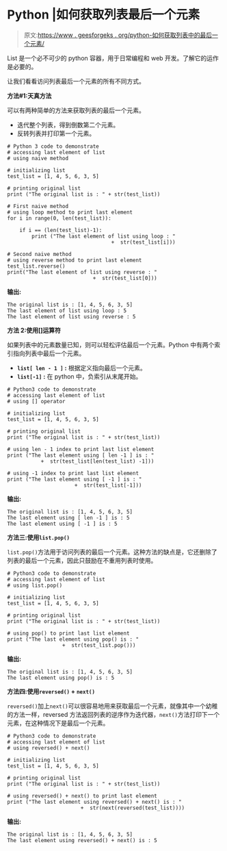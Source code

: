 # Python |如何获取列表最后一个元素

> 原文:[https://www . geesforgeks . org/python-如何获取列表中的最后一个元素/](https://www.geeksforgeeks.org/python-how-to-get-the-last-element-of-list/)

List 是一个必不可少的 python 容器，用于日常编程和 web 开发。了解它的运作是必要的。

让我们看看访问列表最后一个元素的所有不同方式。

**方法#1:天真方法**

可以有两种简单的方法来获取列表的最后一个元素。

*   迭代整个列表，得到倒数第二个元素。
*   反转列表并打印第一个元素。

```
# Python 3 code to demonstrate 
# accessing last element of list
# using naive method 

# initializing list 
test_list = [1, 4, 5, 6, 3, 5]

# printing original list 
print ("The original list is : " + str(test_list))

# First naive method
# using loop method to print last element 
for i in range(0, len(test_list)):

    if i == (len(test_list)-1):
        print ("The last element of list using loop : "
                                  +  str(test_list[i]))

# Second naive method        
# using reverse method to print last element
test_list.reverse()
print("The last element of list using reverse : "
                            +  str(test_list[0]))
```

**输出:**

```
The original list is : [1, 4, 5, 6, 3, 5]
The last element of list using loop : 5
The last element of list using reverse : 5

```

**方法 2:使用[]运算符**

如果列表中的元素数量已知，则可以轻松评估最后一个元素。Python 中有两个索引指向列表中最后一个元素。

*   **`list[ len - 1 ]` :** 根据定义指向最后一个元素。
*   **`list[-1]` :** 在 python 中，负索引从末尾开始。

```
# Python3 code to demonstrate 
# accessing last element of list
# using [] operator

# initializing list 
test_list = [1, 4, 5, 6, 3, 5]

# printing original list 
print ("The original list is : " + str(test_list))

# using len - 1 index to print last list element
print ("The last element using [ len -1 ] is : "
           +  str(test_list[len(test_list) -1]))

# using -1 index to print last list element
print ("The last element using [ -1 ] is : "
                      +  str(test_list[-1]))
```

**输出:**

```
The original list is : [1, 4, 5, 6, 3, 5]
The last element using [ len -1 ] is : 5
The last element using [ -1 ] is : 5

```

**方法三:使用`list.pop()`**

`list.pop()`方法用于访问列表的最后一个元素。这种方法的缺点是，它还删除了列表的最后一个元素，因此只鼓励在不重用列表时使用。

```
# Python3 code to demonstrate 
# accessing last element of list
# using list.pop()

# initializing list 
test_list = [1, 4, 5, 6, 3, 5]

# printing original list 
print ("The original list is : " + str(test_list))

# using pop() to print last list element
print ("The last element using pop() is : "
                  +  str(test_list.pop()))
```

**输出:**

```
The original list is : [1, 4, 5, 6, 3, 5]
The last element using pop() is : 5

```

**方法四:使用`reversed()` + `next()`**

`reversed()`加上`next()`可以很容易地用来获取最后一个元素，就像其中一个幼稚的方法一样，reversed 方法返回列表的逆序作为迭代器，`next()`方法打印下一个元素，在这种情况下是最后一个元素。

```
# Python3 code to demonstrate 
# accessing last element of list
# using reversed() + next()

# initializing list 
test_list = [1, 4, 5, 6, 3, 5]

# printing original list 
print ("The original list is : " + str(test_list))

# using reversed() + next() to print last element
print ("The last element using reversed() + next() is : "
                        +  str(next(reversed(test_list))))
```

**输出:**

```
The original list is : [1, 4, 5, 6, 3, 5]
The last element using reversed() + next() is : 5

```